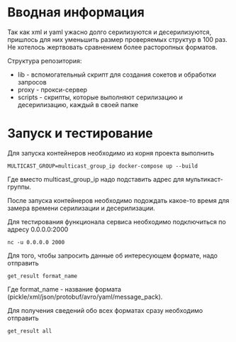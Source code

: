 # Вводная информация

Так как xml и yaml ужасно долго серилизуются и десерилизуются, пришлось для них уменьшить размер проверяемых структур в 100 раз. Не хотелось жертвовать сравнением более расторопных форматов.

Структура репозитория: 

- lib - вспомогательный скрипт для создания сокетов и обработки запросов
- proxy - прокси-сервер
- scripts - скрипты, которые выполняют серилизацию и десерилизацию, каждый в своей папке

# Запуск и тестирование

Для запуска контейнеров необходимо из корня проекта выполнить

```
MULTICAST_GROUP=multicast_group_ip docker-compose up --build
```

Где вместо multicast_group_ip надо подставить адрес для мультикаст-группы.

После запуска контейнеров необходимо подождать какое-то время для замера времени серилизации и десерилизации.

Для тестирования функционала сервиса необходимо подключиться по адресу 0.0.0.0:2000

```
nc -u 0.0.0.0 2000
```

Для того, чтобы запросить данные об интересующем формате, надо отправить

```
get_result format_name
```

Где format_name - название формата (pickle/xml/json/protobuf/avro/yaml/message_pack).

Для получения сведений обо всех форматах сразу необходимо отправить

```
get_result all
```
